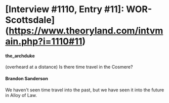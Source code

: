 # [Interview #1110, Entry #11]: WOR-Scottsdale](https://www.theoryland.com/intvmain.php?i=1110#11)

#### the\_archduke

(overheard at a distance) Is there time travel in the Cosmere?

#### Brandon Sanderson

We haven't seen time travel into the past, but we have seen it into the future in Alloy of Law.

